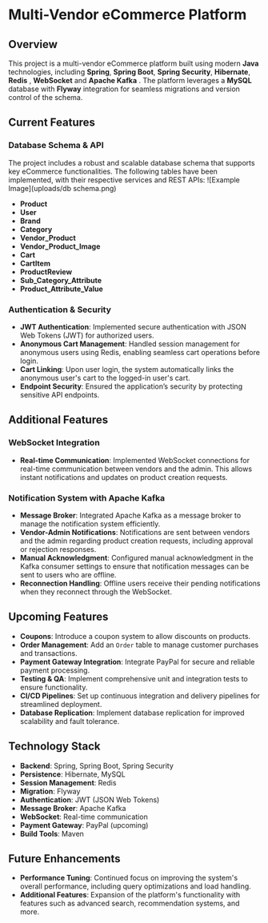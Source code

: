 # Multi-Vendor eCommerce Platform

## Overview

This project is a multi-vendor eCommerce platform built using modern **Java** technologies, including **Spring**, **Spring Boot**, **Spring Security**, **Hibernate**, **Redis** , **WebSocket** and **Apache Kafka** . The platform leverages a **MySQL** database with **Flyway** integration for seamless migrations and version control of the schema.

## Current Features

### Database Schema & API
The project includes a robust and scalable database schema that supports key eCommerce functionalities. The following tables have been implemented, with their respective services and REST APIs:
![Example Image](uploads/db schema.png)

- **Product**
- **User**
- **Brand**
- **Category**
- **Vendor_Product**
- **Vendor_Product_Image**
- **Cart**
- **CartItem**
- **ProductReview**
- **Sub_Category_Attribute**
- **Product_Attribute_Value**

### Authentication & Security
- **JWT Authentication**: Implemented secure authentication with JSON Web Tokens (JWT) for authorized users.
- **Anonymous Cart Management**: Handled session management for anonymous users using Redis, enabling seamless cart operations before login.
- **Cart Linking**: Upon user login, the system automatically links the anonymous user's cart to the logged-in user's cart.
- **Endpoint Security**: Ensured the application’s security by protecting sensitive API endpoints.

## Additional Features

### WebSocket Integration
- **Real-time Communication**: Implemented WebSocket connections for real-time communication between vendors and the admin. This allows instant notifications and updates on product creation requests.

### Notification System with Apache Kafka
- **Message Broker**: Integrated Apache Kafka as a message broker to manage the notification system efficiently. 
- **Vendor-Admin Notifications**: Notifications are sent between vendors and the admin regarding product creation requests, including approval or rejection responses.
- **Manual Acknowledgment**: Configured manual acknowledgment in the Kafka consumer settings to ensure that notification messages can be sent to users who are offline. 
- **Reconnection Handling**: Offline users receive their pending notifications when they reconnect through the WebSocket.

## Upcoming Features

- **Coupons**: Introduce a coupon system to allow discounts on products.
- **Order Management**: Add an `Order` table to manage customer purchases and transactions.
- **Payment Gateway Integration**: Integrate PayPal for secure and reliable payment processing.
- **Testing & QA**: Implement comprehensive unit and integration tests to ensure functionality.
- **CI/CD Pipelines**: Set up continuous integration and delivery pipelines for streamlined deployment.
- **Database Replication**: Implement database replication for improved scalability and fault tolerance.

## Technology Stack

- **Backend**: Spring, Spring Boot, Spring Security
- **Persistence**: Hibernate, MySQL
- **Session Management**: Redis
- **Migration**: Flyway
- **Authentication**: JWT (JSON Web Tokens)
- **Message Broker**: Apache Kafka
- **WebSocket**: Real-time communication
- **Payment Gateway**: PayPal (upcoming)
- **Build Tools**: Maven

## Future Enhancements

- **Performance Tuning**: Continued focus on improving the system's overall performance, including query optimizations and load handling.
- **Additional Features**: Expansion of the platform's functionality with features such as advanced search, recommendation systems, and more.




